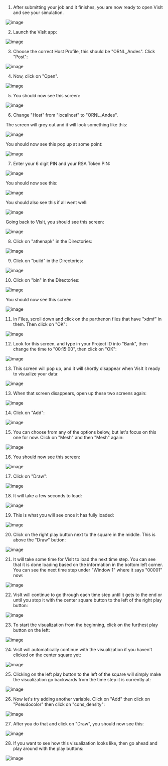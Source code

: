 1. After submitting your job and it finishes, you are now ready to open VisIt and see your simulation.

![image](https://github.com/user-attachments/assets/a84cdf08-c8ca-40d3-b706-d95b3a911502)

2. Launch the VisIt app:

![image](https://github.com/user-attachments/assets/430563e8-08b7-41bc-a14d-9947ecab0eec)

3. Choose the correct Host Profile, this should be "ORNL_Andes". Click "Post":

![image](https://github.com/user-attachments/assets/13ca3a34-9e17-409f-8a8e-b58ce887f13c)

4. Now, click on "Open".

![image](https://github.com/WiktoriaZielinska/Adaptive-Mesh-Refinement/assets/112288108/0eed222e-4f77-4357-8879-5bb1a7309abc)

5. You should now see this screen:

![image](https://github.com/WiktoriaZielinska/Adaptive-Mesh-Refinement/assets/112288108/c233aa63-f935-4b3f-b720-b50e9fb63a1c)

6. Change "Host" from "localhost" to "ORNL_Andes".

The screen will grey out and it will look something like this:

![image](https://github.com/user-attachments/assets/2926e477-3964-402a-b9e1-855af5d17015)

You should now see this pop up at some point:

![image](https://github.com/user-attachments/assets/9fa83855-8012-442a-96d1-26a5bfc605a3)

7. Enter your 6 digit PIN and your RSA Token PIN:

![image](https://github.com/user-attachments/assets/e5ec182a-fcb5-400b-aaec-f43684d2fb62)

You should now see this:

![image](https://github.com/user-attachments/assets/cc155f7b-c2cb-4fa4-abd9-116328c3507a)

You should also see this if all went well:

![image](https://github.com/user-attachments/assets/de228703-ee18-44ed-b824-75df821cc5b0)

Going back to VisIt, you should see this screen:

![image](https://github.com/user-attachments/assets/a75ec3a7-fbcf-4bd3-972c-ab0f5f8aef85)

8. Click on "athenapk" in the Directories:

![image](https://github.com/user-attachments/assets/f2ae8666-3cad-4689-a944-f3ea8b77f95b)

9. Click on "build" in the Directories:

![image](https://github.com/user-attachments/assets/5eb5590f-0be2-4771-a464-38b0124aa0df)

10. Click on "bin" in the Directories:

![image](https://github.com/user-attachments/assets/9bc9a0db-ee74-4877-92cb-a3b7fe0f935e)

You should now see this screen:

![image](https://github.com/user-attachments/assets/3142a2de-0d59-45dd-b000-e89dd229a501)

11. In Files, scroll down and click on the parthenon files that have "xdmf" in them. Then click on "OK":

![image](https://github.com/user-attachments/assets/243bbcf6-19b4-4168-84b3-b46908a1aef3)

12. Look for this screen, and type in your Project ID into "Bank", then change the time to "00:15:00", then click on "OK":

![image](https://github.com/user-attachments/assets/0fdd23bd-3fda-4906-92c6-25c679e1d98c)

13. This screen will pop up, and it will shortly disappear when VisIt it ready to visualize your data:

![image](https://github.com/user-attachments/assets/58aae095-c172-4280-a484-783aad196da7)

13. When that screen disappears, open up these two screens again:

![image](https://github.com/user-attachments/assets/84b1ee19-eb4d-4b78-9b0b-bba65b6f259a)

14. Click on "Add":

![image](https://github.com/user-attachments/assets/5fa3a448-d4d3-458c-97d9-65af931920fa)

15. You can choose from any of the options below, but let's focus on this one for now. Click on "Mesh" and then "Mesh" again:

![image](https://github.com/user-attachments/assets/429298f7-76ce-4312-85ca-db9038815ae9)

16. You should now see this screen:

![image](https://github.com/user-attachments/assets/21e4aca8-ed18-417c-91ef-f511e1e27aea)

17. Click on "Draw":

![image](https://github.com/user-attachments/assets/032164da-c375-434e-9a8b-3628c7e007e3)

18. It will take a few seconds to load:

![image](https://github.com/user-attachments/assets/6b6ad6d6-0f3b-4c37-8e49-ef4abebe3517)

19. This is what you will see once it has fully loaded:

![image](https://github.com/user-attachments/assets/c5495115-ccd3-4256-9bbe-73ac31dc3e0f)

20. Click on the right play button next to the square in the middle. This is above the "Draw" button:

![image](https://github.com/user-attachments/assets/b0ce6afa-67c4-432c-b89e-e259923668c9)

21. It will take some time for VisIt to load the next time step. You can see that it is done loading based on the information in the bottom left corner. You can see the next time step under "Window 1" where it says "00001" now:

![image](https://github.com/user-attachments/assets/5fd53ddd-cdd2-4e69-be20-3e98ac2ed315)

22. VisIt will continue to go through each time step until it gets to the end or until you stop it with the center square button to the left of the right play button:

![image](https://github.com/user-attachments/assets/797e1152-a81e-422d-bfc1-861f4e5fae78)

23. To start the visualization from the beginning, click on the furthest play button on the left:

![image](https://github.com/user-attachments/assets/8650ee9c-c4e3-4039-ae99-c2aab1e4faab)

24. VisIt will automatically continue with the visualization if you haven't clicked on the center square yet:

![image](https://github.com/user-attachments/assets/44f6ecb7-a0d7-42df-90bf-e4411f276209)

25. Clicking on the left play button to the left of the square will simply make the visualization go backwards from the time step it is currently at:

![image](https://github.com/user-attachments/assets/5f2559e7-1566-4b5b-97ec-24e633f02deb)

26. Now let's try adding another variable. Click on "Add" then click on "Pseudocolor" then click on "cons_density":

![image](https://github.com/user-attachments/assets/2d3399b7-5995-4a60-a09b-14b974cca4af)

27. After you do that and click on "Draw", you should now see this:

![image](https://github.com/user-attachments/assets/64900267-2ef6-48f3-bbcc-418c1709c7c8)

28. If you want to see how this visualization looks like, then go ahead and play around with the play buttons:

![image](https://github.com/user-attachments/assets/e644e529-1c33-4b94-a60c-3eb6a955b6ce)



















